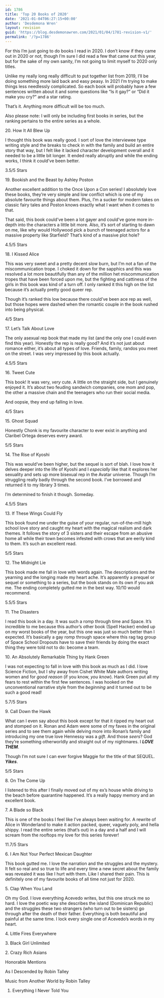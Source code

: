 ```yaml
---
id: 1786
title: 'Top 20 Books of 2020'
date: '2021-01-04T06:27:15+00:00'
author: 'Desdemona Wren'
layout: revision
guid: 'https://blog.desdemonawren.com/2021/01/04/1781-revision-v1/'
permalink: '/?p=1786'
---
```


For this I’m just going to do books I read in 2020. I don’t know if they came out in 2020 or not, though I’m sure I did read a few that came out this year, but for the sake of my own sanity, I’m not going to limit myself to 2020 only titles.

Unlike my really long really difficult to put together list from 2019, I’ll be doing something more laid back and easy peasy. In 2021 I’m trying to make things less needlessly complicated. So each book will probably have a few sentences written about it and some questions like “Is it gay?” or “Did it make you cry?” and a star rating.

That’s it. Anything more difficult will be too much.

Also please note: I will only be including first books in series, but the ranking pertains to the entire series as a whole.

20\. How It All Blew Up

I thought this book was really good. I sort of love the interviewee type writing style and the breaks to check in with the family and build an entire story that way, but I felt like it lacked character development overall and it needed to be a little bit longer. It ended really abruptly and while the ending works, I think it could’ve been better.

3.5/5 Stars

19\. Bookish and the Beast by Ashley Poston

Another excellent addition to the Once Upon a Con series! I absolutely love these books, they’re very simple and low conflict which is one of my absolute favourite things about them. Plus, I’m a sucker for modern takes on classic fairy tales and Poston knows exactly what I want when it comes to that.

That said, this book could’ve been a lot gayer and could’ve gone more in-depth into the characters a little bit more. Also, it’s sort of starting to dawn on me, like why would Hollywood pick a bunch of teenaged actors for a massive property like Starfield? That’s kind of a massive plot hole?

4.5/5 Stars

18\. I Kissed Alice

This was very sweet and a pretty decent slow burn, but I’m not a fan of the miscommunication trope. I choked it down for the sapphics and this was resolved a lot more beautifully than any of the million het miscommunication tropes that have been forced upon me, but the fighting and cattiness of the girls in this book was kind of a turn off. I only ranked it this high on the list because it’s actually pretty good queer rep.

Though it’s ranked this low because there could’ve been ace rep as well, but those hopes were dashed when the romantic couple in the book rushed into being physical.

4/5 Stars

17\. Let’s Talk About Love

The only asexual rep book that made my list (and the only one I could even find this year). Honestly the rep is really good? And it’s not just about romance either, it’s about all types of love. Friends, family, randos you meet on the street. I was very impressed by this book actually.

4.5/5 Stars

16\. Tweet Cute

This book! It was very, *very* cute. A little on the straight side, but I genuinely enjoyed it. It’s about two feuding sandwich companies, one mom and pop, the other a massive chain and the teenagers who run their social media.

And oopsie, they end up falling in love.

4/5 Stars

15\. Ghost Squad

Honestly Chonk is my favourite character to ever exist in anything and Claribel Ortega deserves every award.

5/5 Stars

14\. The Rise of Kyoshi

This was would’ve been higher, but the sequel is sort of blah. I love how it delves deeper into the life of Kyoshi and I *especially* like that it explores her sexuality and sets up more bisexual rep in the Avatar universe. Though I’m struggling really badly through the second book. I’ve borrowed and returned it to my library 3 times.

I’m determined to finish it though. Someday.

4.5/5 Stars

13\. If These Wings Could Fly

This book found me under the guise of your regular, run-of-the-mill high school love story and caught my heart with the magical realism and dark themes. It follows the story of 3 sisters and their escape from an abusive home all while their town becomes infested with crows that are eerily kind to them. It’s such an excellent read.

5/5 Stars

12\. The Midnight Lie

This book made me fall in love with words again. The descriptions and the yearning and the longing made my heart ache. It’s apparently a prequel or sequel or something to a series, but the book stands on its own if you ask me. The ending completely gutted me in the best way. 10/10 would recommend.

5.5/5 Stars

11\. The Disasters

I read this book in a day. It was such a romp through time and Space. It’s incredible to me because this author’s other book (Spell Hacker) ended up on my worst books of the year, but this one was just so much better than I expected. It’s basically a gay romp through space where this rag tag group of Space School Dropouts have to save their friends by doing the exact thing they were told not to do: become a team.

10\. An Absolutely Remarkable Thing by Hank Green

I was not expecting to fall in love with this book as much as I did. I love Science Fiction, but I shy away from Cishet White Male authors writing women and for *good reason* (if you know, *you know*). Hank Green put all my fears to rest within the first few sentences. I was hooked on the unconventional narrative style from the *beginning* and it turned out to be such a good read!

5.7/5 Stars

9\. Call Down the Hawk

What can I even say about this book except for that it ripped my heart out and stomped on it. Ronan and Adam were some of my faves in the original series and to see them again while delving more into Ronan’s family and introducing my one true love Hennessy was a *gift*. And those *seers*? God they’re something otherworldly and straight out of my nightmares. I ***LOVE THEM***.

Though I’m not sure I can ever forgive Maggie for the title of that SEQUEL. ***Yikes***.

5/5 Stars

8\. On The Come Up

I listened to this after I finally moved out of my ex’s house while driving to the beach before quarantine happened. It’s a really happy memory and an excellent book.

7\. A Blade so Black

This is one of the books I feel like I’ve always been waiting for. A rewrite of Alice in Wonderland to make it action packed, queer, vaguely poly, and hella shippy. I read the entire series (that’s out) in a day and a half and I will scream from the rooftops my love for this series forever!

11.7/5 Stars

6\. I Am Not Your Perfect Mexican Daughter

This book gutted me. I love the narration and the struggles and the mystery. It felt so real and so true to life and every time a new secret about the family was revealed it was like I hurt with them. Like I shared their pain. This is definitely one of my favourite books of all time not just for 2020.

5\. Clap When You Land

Oh my God. I love everything Acevedo writes, but this one struck me so hard. I love the poetic way she describes the island (Dominican Republic) and the struggles these two strangers (who turn out to be sisters) go through after the death of their father. Everything is both beautiful and painful at the same time. I lock every single one of Acevedo’s words in my heart.

4\. Little Fires Everywhere

3\. Black Girl Unlimited

2\. Crazy Rich Asians

Honorable Mentions

As I Descended by Robin Talley

Music from Another World by Robin Talley

1. Everything I Never Told You
